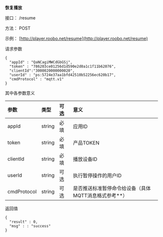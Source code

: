 **恢复播放**



接口： /resume

方法： POST

示例： [http://player.roobo.net/resume](http://player.roobo.net/resume)

请求参数

```
{
  "appId" : "QaNCagiMWCdGbGSj",
  "token" : "786203ce01256d1d590e2d0a1c1f11b62076",
  "clientId":"3000020000000020",
  "userId" : "ps:5724e37aa1bfd42510b52256ec620b17",
  "cmdProtocol" : "mqtt.v1"
}
```

其中各参数意义

| 参数 | 类型 | 可选 | 意义 |
| :--- | :--- | :--- | :--- |
| appId | string | 必填  | 应用ID |
| token | string | 必填  | 产品TOKEN |
| clientId | string | 必填 | 播放设备ID |
| userId | string | 可选 | 执行暂停操作的用户ID |
| cmdProtocol | string | 可选 | 是否推送标准暂停命令给设备（具体MQTT消息格式参考\*\*） |

返回值

```
{
  "result" : 0,
  "msg" : : "success"
}
```




